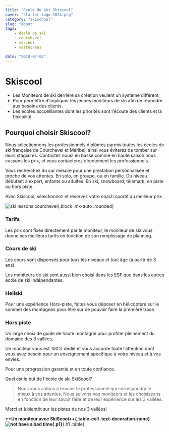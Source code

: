 ```yaml
---
title: "Ecole de ski Skiscool"
cover: "starter-logo-1024.png"
category: "skischool"
slug: "about"
tags:
    - école de ski
    - courchevel
    - meribel
    - valthorens

date: "2018-07-02"
---
```


# Skiscool

* Les Moniteurs de ski derrière sa création veulent un système différent;
* Pour permettre d'impliquer les jeunes moniteurs de ski afin de répondre aux besoins des clients.
* Les écoles accueillantes dont les priorités sont l'écoute des clients et la flexibilité.


## Pourquoi choisir Skiscool?

<div class="ml3">Nous sélectionnons les professionnels diplômés parmis toutes les écoles de ski française de Courchevel et Méribel, ainsi vous éviterez de tomber sur leurs stagiaires.  
Contactez nous! en basse comme en haute saison nous cassons les prix, et vous contacterez directement les professionnels.

Vous recherchez du sur mesure pour une prestation personnalisée et proche de vos attentes.
En solo, en groupe, ou en famille. Du niveau débutant à expert, enfants ou adultes. En ski, snowboard, télémark, en piste ou hors piste. 

Avec Skiscool, sélectionnez et réservez votre coach sportif au meilleur prix.</div>

![ski lessons courchevel](https://skiscool.com/dist/skilessons.jpg){.block .mx-auto .rounded}

<div class="ml3">

### Tarifs

Les prix sont fixés directement par le moniteur, le moniteur de ski vous donne ses meilleurs tarifs en fonction de son remplissage de planning.

### Cours de ski

Les cours sont dispensés pour tous les niveaux et tout âge (a partir de 3 ans).

Les moniteurs de ski sont aussi bien choisi dans les ESF que dans les autres école de ski indépendantes. 

### Heliski

Pour une expérience Hors-piste, faites vous déposer en hélicoptère sur le sommet des montagnes pour être sur de pouvoir faire la première trace.

### Hors piste

Un large choix de guide de haute montagne pour profiter pleinement du domaine des 3 vallées.

Un moniteur vous est 100% dédié et vous accorde toute l’attention dont vous avez besoin pour un enseignement spécifique à votre niveau et à vos envies. 

Pour une progression garantie et en toute confiance.

Quel est le but de l'école de ski SkiScool? 

> Nous vous aidons à trouver le professionnel qui correspondra le mieux à vos attentes.
Nous suivons nos moniteurs et les choisissons en fonction de leur savoir faire et de leur expérience sur les 3 vallées.

</div>
  
Merci et à bientôt sur les pistes de nos 3 vallées!  
 
 
 **++Un moniteur avec SkiScool++{.table-cell .text-decoration-none} ![not have a bad time](https://skiscool.com/dist/pictures/instructorgood.jpg){.p1}**{.h1 .table}





